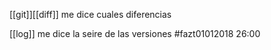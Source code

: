 [[git]][[diff]]
me dice cuales diferencias

[[log]]
me dice la seire de las versiones
#fazt01012018 26:00